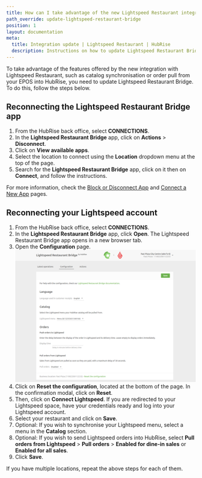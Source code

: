```yaml
---
title: How can I take advantage of the new Lightspeed Restaurant integration features?
path_override: update-lightspeed-restaurant-bridge
position: 1
layout: documentation
meta:
  title: Integration update | Lightspeed Restaurant | HubRise
  description: Instructions on how to update Lightspeed Restaurant Bridge, in order to take advantage of the features offered by the new integration with Lightspeed Restaurant.
---
```


To take advantage of the features offered by the new integration with Lightspeed Restaurant, such as catalog synchronisation or order pull from your EPOS into HubRise, you need to update Lightspeed Restaurant Bridge. To do this, follow the steps below.

## Reconnecting the Lightspeed Restaurant Bridge app

1. From the HubRise back office, select **CONNECTIONS**.
1. In the **Lightspeed Restaurant Bridge** app, click on **Actions** > **Disconnect**.
1. Click on **View available apps**.
1. Select the location to connect using the **Location** dropdown menu at the top of the page.
1. Search for the **Lightspeed Restaurant Bridge** app, click on it then on **Connect**, and follow the instructions.

For more information, check the [Block or Disconnect App](/docs/connections#block-or-disconnect) and [Connect a New App](/docs/connections#connect) pages.

## Reconnecting your Lightspeed account

1. From the HubRise back office, select **CONNECTIONS**.
1. In the **Lightspeed Restaurant Bridge** app, click **Open**. The Lightspeed Restaurant Bridge app opens in a new browser tab.
1. Open the **Configuration** page. ![Update Lightspeed Restaurant Bridge - Configuration page](../../en/images/014-configuration-page.png)
1. Click on **Reset the configuration**, located at the bottom of the page. In the confirmation modal, click on **Reset**.
1. Then, click on **Connect Lightspeed**. If you are redirected to your Lightspeed space, have your credentials ready and log into your Lightspeed account.
1. Select your restaurant and click on **Save**.
1. Optional: If you wish to synchronise your Lightspeed menu, select a menu in the **Catalog** section.
1. Optional: If you wish to send Lightspeed orders into HubRise, select **Pull orders from Lightspeed** > **Pull orders** > **Enabled for dine-in sales** or **Enabled for all sales**.
1. Click **Save**.

If you have multiple locations, repeat the above steps for each of them.
